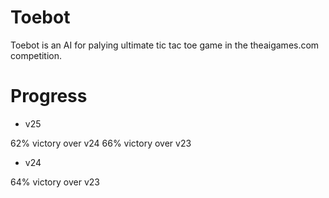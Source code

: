 # Toebot

Toebot is an AI for palying ultimate tic tac toe game in the theaigames.com competition.

# Progress

- v25

62% victory over v24
66% victory over v23

- v24

64% victory over v23
